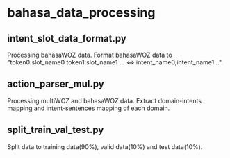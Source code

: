 # bahasa_data_processing

## intent_slot_data_format.py
Processing bahasaWOZ data. Format bahasaWOZ data to "token0:slot_name0 token1:slot_name1 ... <=> intent_name0;intent_name1...".

## action_parser_mul.py
Processing multiWOZ and bahasaWOZ data. Extract domain-intents mapping and intent-sentences mapping of each domain.

## split_train_val_test.py
Split data to training data(90%), valid data(10%) and test data(10%).